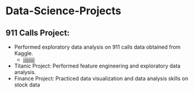 # Data-Science-Projects
  ## 911 Calls Project: 
  * Performed exploratory data analysis on 911 calls data obtained from Kaggle.
     - jjjjjjjjj
  * Titanic Project: Performed feature engineering and exploratory data analysis.
  * Finance Project: Practiced data visualization and data analysis skills on stock data
